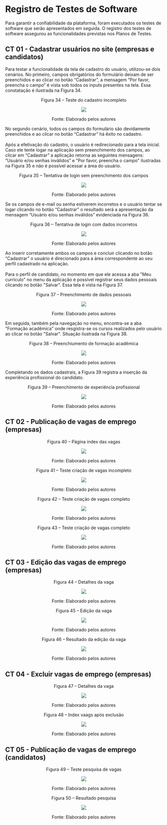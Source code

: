 # Registro de Testes de Software

Para garantir a confiabilidade da plataforma, foram executados os testes de software que serão apresentados em seguida. O registro dos testes de software assegurou as funcionalidades previstas nos Planos de Testes.

## CT 01 - Cadastrar usuários no site (empresas e candidatos)

Para testar a funcionalidade da tela de cadastro do usuário, utilizou-se dois cenários. No primeiro, campos obrigatórios do formulário deixam de ser preenchidos e ao clicar no botão “Cadastrar”, a mensagem “Por favor, preencha o campo” é vista sob todos os inputs presentes na tela.  Essa constatação é ilustrada na Figura 34.

<p align="center">Figura 34 – Teste do cadastro incompleto</p>
<div align="center">
    <img src="img\errocadastro.png">
</div>
<p align="center">Fonte: Elaborado pelos autores</p>

No segundo cenário, todos os campos do formulário são devidamente preenchidos e ao clicar no botão “Cadastrar” há êxito no cadastro.
<br>
<br>
Após a efetivação do cadastro, o usuário é redirecionado para a tela inicial. Caso ele tente logar na aplicação sem preenchimento dos campos, ao clicar em “Cadastrar” a aplicação retorna as seguintes mensagens: “Usuário e/ou senhas inválidos” e "Por favor, preencha o campo" ilustradas na Figura 35 e não é possível acessar a área do usuário.

<p align="center">Figura 35 – Tentativa de login sem preenchimento dos campos</p>
<div align="center">
    <img src="img\errologin.png">
</div>

<p align="center">Fonte: Elaborado pelos autores</p>

Se os campos de e-mail ou senha estiverem incorretos e o usuário tentar se logar clicando no botão “Cadastrar” o resultado será a apresentação da mensagem “Usuário e/ou senhas inválidos” evidenciada na Figura 36.

<p align="center">Figura 36 – Tentativa de login com dados incorretos</p>
<div align="center">
    <img src="img\usuarioinvalido.png">
</div>
<p align="center">Fonte: Elaborado pelos autores</p>

Ao inserir corretamente ambos os campos e concluir clicando no botão “Cadastrar” o usuário é direcionado para a área correspondente ao seu perfil cadastrado na aplicação. 
<br><br>
Para o perfil de candidato, no momento em que ele acessa a aba "Meu currículo" no menu da aplicação é possível registrar seus dados pessoais clicando no botão "Salvar". Essa tela é vista na Figura 37.

<p align="center">Figura 37 – Preenchimento de dados pessoais</p>
<div align="center">
    <img src="img\dadospessoais.png">
</div>
<p align="center">Fonte: Elaborado pelos autores</p>

Em seguida, também pela navegação no menu, encontra-se a aba "Formação acadêmica" onde resgistra-se os cursos realizados pelo usuário ao clicar no botão "Salvar". Situação ilustrada na Figura 38.

<p align="center">Figura 38 – Preenchiumento de formação acadêmica</p>
<div align="center">
    <img src="img\formacaoacademica.png">
</div>
<p align="center">Fonte: Elaborado pelos autores</p>

Completando os dados cadastrais, a Figura 39 registra a inserção da experiência profissional do candidato.

<p align="center">Figura 39 – Preenchimento de experiência profissional</p>
<div align="center">
    <img src="img\experienciaprofissional.png">
</div>
<p align="center">Fonte: Elaborado pelos autores</p>

## CT 02 - Publicação de vagas de emprego (empresas)

<p align="center">Figura 40 – Página index das vagas</p>
<div align="center">
    <img src="img\IndexVagas.png">
</div>
<p align="center">Fonte: Elaborado pelos autores</p>

<p align="center">Figura 41 – Teste criação de vagas incompleto </p>
<div align="center">
    <img src="img\ErrorCreateVagas.png">
</div>
<p align="center">Fonte: Elaborado pelos autores</p>

<p align="center">Figura 42 – Teste criação de vagas completo </p>
<div align="center">
    <img src="img\CreateVagas.png">
</div>
<p align="center">Fonte: Elaborado pelos autores</p>

<p align="center">Figura 43 – Teste criação de vagas completo </p>
<div align="center">
    <img src="img\IndexVagasAfterCreate.png">
</div>
<p align="center">Fonte: Elaborado pelos autores</p>

## CT 03 - Edição das vagas de emprego (empresas)

<p align="center">Figura 44 – Detalhes da vaga </p>
<div align="center">
    <img src="img\DetailsVagas.png">
</div>
<p align="center">Fonte: Elaborado pelos autores</p>

<p align="center">Figura 45 – Edição da vaga </p>
<div align="center">
    <img src="img\UpdateVagas.png">
</div>
<p align="center">Fonte: Elaborado pelos autores</p>

<p align="center">Figura 46 – Resultado da edição da vaga </p>
<div align="center">
    <img src="img\UpdateVagas2.png">
</div>
<p align="center">Fonte: Elaborado pelos autores</p>

## CT 04 - Excluir vagas de emprego (empresas)

<p align="center">Figura 47 – Detalhes da vaga </p>
<div align="center">
    <img src="img\DetailsVagasAfterUpdate.png">
</div>
<p align="center">Fonte: Elaborado pelos autores</p>

<p align="center">Figura 48 – Index vaags após exclusão </p>
<div align="center">
    <img src="img\IndexVagasAfterDelete.png">
</div>
<p align="center">Fonte: Elaborado pelos autores</p>


## CT 05 - Publicação de vagas de emprego (candidatos)

<p align="center">Figura 49 – Teste pesquisa de vagas </p>
<div align="center">
    <img src="img\PesquisaVagas.png">
</div>
<p align="center">Fonte: Elaborado pelos autores</p>

<p align="center">Figura 50 – Resultado pesquisa </p>
<div align="center">
    <img src="img\PesquisaResultado.png">
</div>
<p align="center">Fonte: Elaborado pelos autores</p>





